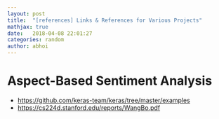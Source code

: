 ```yaml
---
layout: post
title:  "[references] Links & References for Various Projects"
mathjax: true
date:   2018-04-08 22:01:27
categories: random
author: abhoi
---
```


# Aspect-Based Sentiment Analysis

- https://github.com/keras-team/keras/tree/master/examples
- https://cs224d.stanford.edu/reports/WangBo.pdf